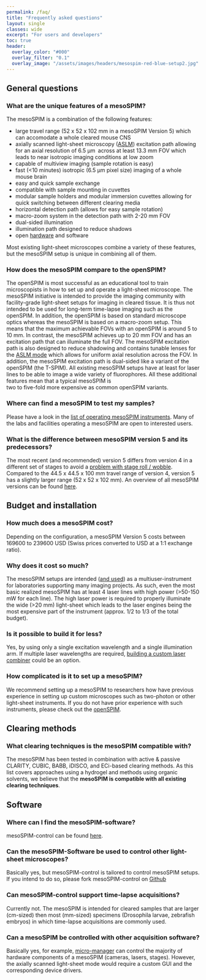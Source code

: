 ```yaml
---
permalink: /faq/
title: "Frequently asked questions"
layout: single
classes: wide
excerpt: "For users and developers"
toc: true
header:
  overlay_color: "#000"
  overlay_filter: "0.1"
  overlay_image: "/assets/images/headers/mesospim-red-blue-setup2.jpg"
---
```


## General questions

### What are the unique features of a mesoSPIM?
The mesoSPIM is a combination of the following features:
* large travel range (52 x 52 x 102 mm in a mesoSPIM Version 5) which can accomodate a
whole cleared mouse CNS
* axially scanned light-sheet microscopy ([ASLM](/aslm/)) excitation path allowing for
an axial resolution of 6.5 μm across at least 13.3 mm FOV which leads to near isotropic
imaging conditions at low zoom
* capable of multiview imaging (sample rotation is easy)
* fast (<10 minutes) isotropic (6.5 μm pixel size) imaging of a whole mouse brain
* easy and quick sample exchange
* compatible with sample mounting in cuvettes
* modular sample holders and modular immersion cuvettes allowing
for quick switching between different clearing media
* horizontal detection path (allows for easy sample rotation)
* macro-zoom system in the detection path with 2-20 mm FOV
* dual-sided illumination
* illumination path designed to reduce shadows
* open [hardware](https://github.com/mesoSPIM/mesoSPIM-hardware-documentation/wiki) and software

Most existing light-sheet microscopes combine a variety of these features, but
the mesoSPIM setup is unique in combining all of them.

### How does the mesoSPIM compare to the openSPIM?
The openSPIM is most successful as an educational tool to train microscopists in how to set up
and operate a light-sheet microscope. The mesoSPIM initiative is intended to
provide the imaging community with facility-grade light-sheet setups for imaging
in cleared tissue. It is thus not intended to be used for long-term time-lapse
imaging such as the openSPIM. In addition, the openSPIM is based on standard
microscope optics whereas the mesoSPIM is
based on a macro-zoom setup. This means that the maximum achievable FOVs with an openSPIM
is around 5 to 10 mm. In contrast, the mesoSPIM achieves up to 20 mm FOV and has an
excitation path that can illuminate the full FOV. The mesoSPIM excitation path
is also designed to reduce shadowing and contains tunable lenses for the [ASLM mode](/aslm/)
which allows for uniform axial resolution across the FOV. In addition, the mesoSPIM
excitation path is dual-sided like a variant of the openSPIM (the T-SPIM).
All existing mesoSPIM setups have at least for laser lines to be able to image a wide variety
of fluorophores. All these additional features mean that a typical mesoSPIM is  
two to five-fold more expensive as common openSPIM variants.

### Where can find a mesoSPIM to test my samples?
Please have a look in the [list of operating mesoSPIM instruments](/setups/).
Many of the labs and facilities operating a mesoSPIM are open to interested users.

### What is the difference between mesoSPIM version 5 and its predecessors?
The most recent (and recommended) version 5 differs from version 4 in a different
set of stages to avoid a [problem with stage roll / wobble](https://github.com/mesoSPIM/mesoSPIM-hardware-documentation/wiki/mesoSPIM_V4_stage_wobble).
Compared to the 44.5 x 44.5 x 100 mm travel range of version 4, version 5 has a slightly larger range (52 x 52 x 102 mm).
An overview of all mesoSPIM versions can be found [here](https://github.com/mesoSPIM/mesoSPIM-hardware-documentation/wiki/mesoSPIM_history).

## Budget and installation

### How much does a mesoSPIM cost?
Depending on the configuration, a mesoSPIM Version 5 costs between 169600 to 239600 USD (Swiss prices
converted to USD at a 1:1 exchange ratio).

### Why does it cost so much?
The mesoSPIM setups are intended ([and used](/setups/)) as a multiuser-instrument for laboratories supporting many imaging projects.
As such, even the most basic realized mesoSPIM has at least 4 laser lines with high power (>50-150 mW for each line). The high
laser power is required to properly illuminate the wide (>20 mm) light-sheet which leads to the laser engines being the
most expensive part of the instrument (approx. 1/2 to 1/3 of the total budget).

### Is it possible to build it for less?
Yes, by using only a single excitation wavelength and a single illumination arm. If multiple
laser wavelengths are required, [building a custom laser combiner](https://journals.plos.org/plosone/article?id=10.1371/journal.pone.0173879)
could be an option.

### How complicated is it to set up a mesoSPIM?
We recommend setting up a mesoSPIM to researchers how have previous experience in setting up
custom microscopes such as two-photon or other light-sheet instruments. If you do not have
prior experience with such instruments, please check out the [openSPIM](https://openspim.org).

## Clearing methods

### What clearing techniques is the mesoSPIM compatible with?
The mesoSPIM has been tested in combination with active & passive CLARITY, CUBIC, BABB, iDISCO,
and ECi-based clearing methods. As this list covers approaches using a hydrogel and methods
using organic solvents, we believe that the **mesoSPIM is compatible with all existing clearing
techniques**.

## Software

### Where can I find the mesoSPIM-software?
mesoSPIM-control can be found [here](https://github.com/mesoSPIM/mesoSPIM-control).

### Can the mesoSPIM-Software be used to control other light-sheet microscopes?
Basically yes, but mesoSPIM-control is tailored to control mesoSPIM setups.
If you intend to do so, please fork mesoSPIM-control on [Github](https://github.com/mesoSPIM/mesoSPIM-control)

### Can mesoSPIM-control support time-lapse acquisitions?
Currently not. The mesoSPIM is intended for cleared samples that are larger (cm-sized)
then most (mm-sized) specimens (Drosophila larvae, zebrafish embryos) in which time-lapse
acquisitions are commonly used.


### Can a mesoSPIM be controlled with other acquisition software?
Basically yes, for example, [micro-manager](https://micro-manager.org/) can control
the majority of hardware components of a mesoSPIM (cameras, lasers, stages). However, the
axially scanned light-sheet mode would require a custom GUI and the corresponding
device drivers.
